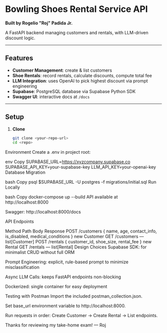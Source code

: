 # Bowling Shoes Rental Service API

**Built by Rogelio "Roj" Padida Jr.**

A FastAPI backend managing customers and rentals, with LLM-driven discount logic.

---

## Features

- **Customer Management**: create & list customers  
- **Shoe Rentals**: record rentals, calculate discounts, compute total fee  
- **LLM Integration**: uses OpenAI to pick highest discount via prompt engineering  
- **Supabase**: PostgreSQL database via Supabase Python SDK  
- **Swagger UI**: interactive docs at `/docs`  

---

## Setup

1. **Clone**  
   ```bash
   git clone <your-repo-url>
   cd <repo>
Environment
Create a .env in project root:

env
Copy
SUPABASE_URL=https://xyzcompany.supabase.co
SUPABASE_API_KEY=your-supabase-key
LLM_API_KEY=your-openai-key
Database Migration

bash
Copy
psql $SUPABASE_URL -U postgres -f migrations/initial.sql
Run Locally

bash
Copy
docker-compose up --build
API available at http://localhost:8000

Swagger: http://localhost:8000/docs

API Endpoints

Method	Path	Body	Response
POST	/customers	{ name, age, contact_info, is_disabled, medical_conditions }	new Customer
GET	/customers	—	list[Customer]
POST	/rentals	{ customer_id, shoe_size, rental_fee }	new Rental
GET	/rentals	—	list[Rental]
Design Choices
Supabase SDK: for minimalist CRUD without full ORM

Prompt Engineering: explicit, rule-based prompt to minimize misclassification

Async LLM Calls: keeps FastAPI endpoints non-blocking

Dockerized: single container for easy deployment

Testing with Postman
Import the included postman_collection.json.

Set base_url environment variable to http://localhost:8000.

Run requests in order: Create Customer → Create Rental → List endpoints.

Thanks for reviewing my take-home exam!
— Roj